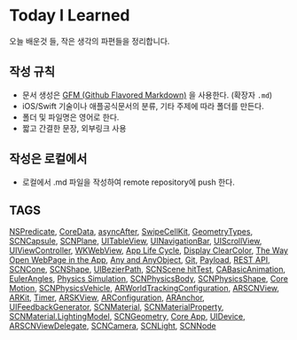 # Today I Learned
오늘 배운것 들, 작은 생각의 파편들을 정리합니다.

## 작성 규칙
- 문서 생성은 [GFM (Github Flavored Markdown)](https://help.github.com/articles/github-flavored-markdown/) 을 사용한다. (확장자 `.md`)
- iOS/Swift 기술이나 애플공식문서의 분류, 기타 주제에 따라 폴더를 만든다.
- 폴더 및 파일명은 영어로 한다.
- 짧고 간결한 문장, 외부링크 사용

## 작성은 로컬에서
- 로컬에서 .md 파일을 작성하여 remote repository에 push 한다.

## TAGS
[NSPredicate][1], [CoreData][2], [asyncAfter][3], [SwipeCellKit][4], [GeometryTypes][5], [SCNCapsule][6], [SCNPlane][7], [UITableView][8], [UINavigationBar][9], [UIScrollView][10], [UIViewController][11], [WKWebView][12], [App Life Cycle][13], [Display ClearColor][14], [The Way Open WebPage in the App][15],
[Any and AnyObject][16], [Git][17], [Payload][18], [REST API][19], [SCNCone][20], [SCNShape][21], [UIBezierPath][22], [SCNScene hitTest][23], [CABasicAnimation][24], [EulerAngles][25], [Physics Simulation][26], [SCNPhysicsBody][27], [SCNPhysicsShape][28], [Core Motion][29], [SCNPhysicsVehicle][30],  [ARWorldTrackingConfiguration][31],  [ARSCNView][32], [ARKit][33], [Timer][34], [ARSKView][35], [ARConfiguration][36], [ARAnchor][37], [UIFeedbackGenerator][38], [SCNMaterial][39], [SCNMaterialProperty][40], [SCNMaterial.LightingModel][41], [SCNGeometry][42], [Core App][43], [UIDevice][44], [ARSCNViewDelegate][45], [SCNCamera][46], [SCNLight][47], [SCNNode][48]





[1]: /01_iOS/CoreData/NSPredicate.md
[2]: /01_iOS/CoreData/what_is_coredata.md
[3]: /01_iOS/Dispatch/DispatchQueue_main_asyncAfter.md
[4]: /01_iOS/FrameWork/SwipeCellKit.md
[5]: /01_iOS/SceneKit/Built-in_Geometry_Types/00_Geometry_Types.md
[6]: /01_iOS/SceneKit/Built-in_Geometry_Types/05_SCNCapsule.md
[7]: /01_iOS/SceneKit/Built-in_Geometry_Types/08_SCNPlane.md
[8]: /01_iOS/UIKit/TableViews/UITableView.md
[9]: /01_iOS/UIKit/ViewControllers/UINavigationBar.md
[10]: /01_iOS/UIKit/ViewControllers/UIScrollView.md
[11]: /01_iOS/UIKit/ViewControllers/UIViewController.md
[12]: /01_iOS/WebKit/WKWebView.md
[13]: /01_iOS/App_Life_Cycle.md
[14]: /01_iOS/Display_clearColor_UIViewController_over_UIViewController.md
[15]: /01_iOS/The_Way_Open_WebPage_in_the_App.md
[16]: /02_Swift/Any_And_AnyObject.md
[17]: /03_ETC/Git.md
[18]: /03_ETC/Payload.md
[19]: /03_ETC/REST_API.md
[20]: 01_iOS/SceneKit/Built-in_Geometry_Types/06_SCNCone.md
[21]: 01_iOS/SceneKit/Built-in_Geometry_Types/SCNShape.md
[22]: 01_iOS/UIKit/Drawing/UIBezierPath.md
[23]: 01_iOS/SceneKit/SCNSceneRenderer/hitTest.md
[24]: 01_iOS/Core_Animation/CABasicAnimation.md
[25]: 03_ETC/EulerAngles.md
[26]: 01_iOS/SceneKit/Physics_Simulation/Physics_Simulation.md
[27]: 01_iOS/SceneKit/Physics_Simulation/SCNPhysicsBody.md
[28]: 01_iOS/SceneKit/Physics_Simulation/SCNPhysicsShape.md
[29]: 01_iOS/Core_Motion/Core_Motion.md
[30]: 01_iOS/SceneKit/Physics_Simulation/SCNPhysicsVehicle.md
[31]: 01_iOS/ARKit/ARWorldTrackingConfiguration.md
[32]: 01_iOS/ARKit/ARSCNView.md
[33]: 01_iOS/ARKit/ARKit.md
[34]: 01_iOS/Foundation/Timer.md
[35]: 01_iOS/ARKit/ARSKView.md
[36]: 01_iOS/ARKit/ARConfiguration.md
[37]: 01_iOS/ARKit/ARAnchor.md
[38]: 01_iOS/UIKit/UIFeedbackGenerator.md
[39]: 01_iOS/SceneKit/SCNMaterial/SCNMaterial.md
[40]: 01_iOS/SceneKit/SCNMaterial/SCNMaterialProperty.md
[41]: 01_iOS/SceneKit/SCNMaterial/SCNMaterial_LightingModel.md
[42]: 01_iOS/SceneKit/SCNGeometry/SCNGeometry.md
[43]: 01_iOS/UIKit/Core_App/Core_App.md
[44]: 01_iOS/UIKit/Core_App/UIDevice.md
[45]: 01_iOS/ARKit/ARSCNViewDelegate.md
[46]: 01_iOS/SceneKit/SCNCamera.md
[47]: 01_iOS/SceneKit/SCNLight.md
[48]: 01_iOS/SceneKit/SCNNode.md
